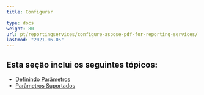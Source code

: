 ```yaml
---
title: Configurar

type: docs
weight: 80
url: pt/reportingservices/configure-aspose-pdf-for-reporting-services/
lastmod: "2021-06-05"
---
```


## Esta seção inclui os seguintes tópicos:

- [Definindo Parâmetros](/pdf/reportingservices/setting-parameters/)
- [Parâmetros Suportados](/pdf/reportingservices/supported-parameters/)
